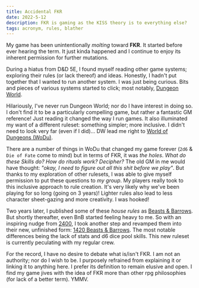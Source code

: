 ```yaml
---
title: Accidental FKR
date: 2022-5-12
description: FKR is gaming as the KISS theory is to everything else?
tags: acronym, rules, blather
---
```


My game has been unintentionally _molting_ toward **FKR**. It started before ever hearing the term. It just kinda happened and I continue to enjoy its inherent permission for further mutations.

During a hiatus from D&D 5E, I found myself reading other game systems; exploring their rules (or lack thereof) and ideas. Honestly, I hadn't put together that I wanted to run another system. I was just being curious. Bits and pieces of various systems started to click; most notably, [Dungeon World](https://dungeon-world.com).

Hilariously, I've never run Dungeon World; nor do I have interest in doing so. I don't find it to be a particularly compelling game, but rather a fantastic GM reference! Just reading it changed the way I run games. It also illuminated my want of a different ruleset: something simpler; more inclusive. I didn't need to look very far (even if I did)... DW lead me right to [World of Dungeons (WoDu)](https://johnharper.itch.io/world-of-dungeons).

There are a number of things in WoDu that changed my game forever (`2d6` & `Die of Fate` come to mind) but in terms of FKR, it was _the holes_. _What do these Skills do? How do rituals work? Decipher?_ The old GM in me would have thought: _"okay, I need to figure out all this shit before we play"_. But thanks to my exploration of other rulesets, I was able to give myself permission to put these questions to _my group_. My players really took to this inclusive approach to rule creation. It's very likely why we've been playing for so long (going on 3 years)! Lighter rules also lead to less character sheet-gazing and more creativity. I was hooked!

Two years later, I published some of these _house rules_ as [Beasts & Barrows](https://casadeocio.itch.io/beasts-barrows). But shortly thereafter, even BnB started feeling heavy to me. So with an inspiring nudge from [2400](https://jasontocci.itch.io/2400), I took another step and revamped them into their new, unfinished form: [1420 Beasts & Barrows](https://casadeocio.itch.io/1420-bnb). The most notable differences being the lack of stats and d6 dice pool skills. This new ruleset is currently peculating with my regular crew.

For the record, I have no desire to debate what is/isn't FKR. I am not an authority; nor do I wish to be. I purposely refrained from explaining it or linking it to anything here. I prefer its definition to remain elusive and open. I find my game jives with the idea of FKR more than other rpg philosophies (for lack of a better term). YMMV.